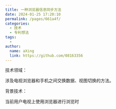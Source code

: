 ```yaml
---
title: 一种浏览器信息同步方法
date: 2024-01-25 17:20:10
permalink: /pages/661a4f/
categories:
  - 技术
  - 专利想法
tags:
  - 
author: 
  name: aXing
  link: https://github.com/08163356
---
```


技术领域：

涉及电视浏览器和手机之间交换数据、视图切换的方法。

背景技术：

当前用户电视上使用浏览器进行浏览时

<!-- more -->
